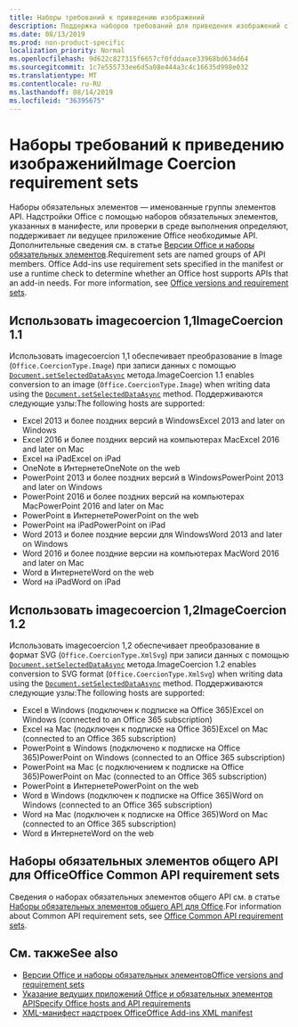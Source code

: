 ```yaml
---
title: Наборы требований к приведению изображений
description: Поддержка наборов требований для приведения изображений с надстройками Office в Excel, PowerPoint и Word.
ms.date: 08/13/2019
ms.prod: non-product-specific
localization_priority: Normal
ms.openlocfilehash: 9d622c827315f6657cf0fddaace33968bd634d64
ms.sourcegitcommit: 1c7e555733ee6d5a08e444a3c4c16635d998e032
ms.translationtype: MT
ms.contentlocale: ru-RU
ms.lasthandoff: 08/14/2019
ms.locfileid: "36395675"
---
```

# <a name="image-coercion-requirement-sets"></a><span data-ttu-id="39ba4-103">Наборы требований к приведению изображений</span><span class="sxs-lookup"><span data-stu-id="39ba4-103">Image Coercion requirement sets</span></span>

<span data-ttu-id="39ba4-p101">Наборы обязательных элементов — именованные группы элементов API. Надстройки Office с помощью наборов обязательных элементов, указанных в манифесте, или проверки в среде выполнения определяют, поддерживает ли ведущее приложение Office необходимые API. Дополнительные сведения см. в статье [Версии Office и наборы обязательных элементов](/office/dev/add-ins/develop/office-versions-and-requirement-sets).</span><span class="sxs-lookup"><span data-stu-id="39ba4-p101">Requirement sets are named groups of API members. Office Add-ins use requirement sets specified in the manifest or use a runtime check to determine whether an Office host supports APIs that an add-in needs. For more information, see [Office versions and requirement sets](/office/dev/add-ins/develop/office-versions-and-requirement-sets).</span></span>

## <a name="imagecoercion-11"></a><span data-ttu-id="39ba4-107">Использовать imagecoercion 1,1</span><span class="sxs-lookup"><span data-stu-id="39ba4-107">ImageCoercion 1.1</span></span>

<span data-ttu-id="39ba4-108">Использовать imagecoercion 1,1 обеспечивает преобразование в Image (`Office.CoercionType.Image`) при записи данных с помощью [`Document.setSelectedDataAsync`](/javascript/api/office/office.document#setselecteddataasync-data--options--callback-) метода.</span><span class="sxs-lookup"><span data-stu-id="39ba4-108">ImageCoercion 1.1 enables conversion to an image (`Office.CoercionType.Image`) when writing data using the [`Document.setSelectedDataAsync`](/javascript/api/office/office.document#setselecteddataasync-data--options--callback-) method.</span></span> <span data-ttu-id="39ba4-109">Поддерживаются следующие узлы:</span><span class="sxs-lookup"><span data-stu-id="39ba4-109">The following hosts are supported:</span></span>

- <span data-ttu-id="39ba4-110">Excel 2013 и более поздних версий в Windows</span><span class="sxs-lookup"><span data-stu-id="39ba4-110">Excel 2013 and later on Windows</span></span>
- <span data-ttu-id="39ba4-111">Excel 2016 и более поздних версий на компьютерах Mac</span><span class="sxs-lookup"><span data-stu-id="39ba4-111">Excel 2016 and later on Mac</span></span>
- <span data-ttu-id="39ba4-112">Excel на iPad</span><span class="sxs-lookup"><span data-stu-id="39ba4-112">Excel on iPad</span></span>
- <span data-ttu-id="39ba4-113">OneNote в Интернете</span><span class="sxs-lookup"><span data-stu-id="39ba4-113">OneNote on the web</span></span>
- <span data-ttu-id="39ba4-114">PowerPoint 2013 и более поздних версий в Windows</span><span class="sxs-lookup"><span data-stu-id="39ba4-114">PowerPoint 2013 and later on Windows</span></span>
- <span data-ttu-id="39ba4-115">PowerPoint 2016 и более поздних версий на компьютерах Mac</span><span class="sxs-lookup"><span data-stu-id="39ba4-115">PowerPoint 2016 and later on Mac</span></span>
- <span data-ttu-id="39ba4-116">PowerPoint в Интернете</span><span class="sxs-lookup"><span data-stu-id="39ba4-116">PowerPoint on the web</span></span>
- <span data-ttu-id="39ba4-117">PowerPoint на iPad</span><span class="sxs-lookup"><span data-stu-id="39ba4-117">PowerPoint on iPad</span></span>
- <span data-ttu-id="39ba4-118">Word 2013 и более поздние версии для Windows</span><span class="sxs-lookup"><span data-stu-id="39ba4-118">Word 2013 and later on Windows</span></span>
- <span data-ttu-id="39ba4-119">Word 2016 и более поздние версии на компьютерах Mac</span><span class="sxs-lookup"><span data-stu-id="39ba4-119">Word 2016 and later on Mac</span></span>
- <span data-ttu-id="39ba4-120">Word в Интернете</span><span class="sxs-lookup"><span data-stu-id="39ba4-120">Word on the web</span></span>
- <span data-ttu-id="39ba4-121">Word на iPad</span><span class="sxs-lookup"><span data-stu-id="39ba4-121">Word on iPad</span></span>

## <a name="imagecoercion-12"></a><span data-ttu-id="39ba4-122">Использовать imagecoercion 1,2</span><span class="sxs-lookup"><span data-stu-id="39ba4-122">ImageCoercion 1.2</span></span>

<span data-ttu-id="39ba4-123">Использовать imagecoercion 1,2 обеспечивает преобразование в формат SVG (`Office.CoercionType.XmlSvg`) при записи данных с помощью [`Document.setSelectedDataAsync`](/javascript/api/office/office.document#setselecteddataasync-data--options--callback-) метода.</span><span class="sxs-lookup"><span data-stu-id="39ba4-123">ImageCoercion 1.2 enables conversion to SVG format (`Office.CoercionType.XmlSvg`) when writing data using the [`Document.setSelectedDataAsync`](/javascript/api/office/office.document#setselecteddataasync-data--options--callback-) method.</span></span> <span data-ttu-id="39ba4-124">Поддерживаются следующие узлы:</span><span class="sxs-lookup"><span data-stu-id="39ba4-124">The following hosts are supported:</span></span>

- <span data-ttu-id="39ba4-125">Excel в Windows (подключен к подписке на Office 365)</span><span class="sxs-lookup"><span data-stu-id="39ba4-125">Excel on Windows (connected to an Office 365 subscription)</span></span>
- <span data-ttu-id="39ba4-126">Excel на Mac (подключен к подписке на Office 365)</span><span class="sxs-lookup"><span data-stu-id="39ba4-126">Excel on Mac (connected to an Office 365 subscription)</span></span>
- <span data-ttu-id="39ba4-127">PowerPoint в Windows (подключено к подписке на Office 365)</span><span class="sxs-lookup"><span data-stu-id="39ba4-127">PowerPoint on Windows (connected to an Office 365 subscription)</span></span>
- <span data-ttu-id="39ba4-128">PowerPoint на Mac (с подключением к подписке на Office 365)</span><span class="sxs-lookup"><span data-stu-id="39ba4-128">PowerPoint on Mac (connected to an Office 365 subscription)</span></span>
- <span data-ttu-id="39ba4-129">PowerPoint в Интернете</span><span class="sxs-lookup"><span data-stu-id="39ba4-129">PowerPoint on the web</span></span>
- <span data-ttu-id="39ba4-130">Word в Windows (подключен к подписке на Office 365)</span><span class="sxs-lookup"><span data-stu-id="39ba4-130">Word on Windows (connected to an Office 365 subscription)</span></span>
- <span data-ttu-id="39ba4-131">Word на Mac (подключен к подписке на Office 365)</span><span class="sxs-lookup"><span data-stu-id="39ba4-131">Word on Mac (connected to an Office 365 subscription)</span></span>
- <span data-ttu-id="39ba4-132">Word в Интернете</span><span class="sxs-lookup"><span data-stu-id="39ba4-132">Word on the web</span></span>

## <a name="office-common-api-requirement-sets"></a><span data-ttu-id="39ba4-133">Наборы обязательных элементов общего API для Office</span><span class="sxs-lookup"><span data-stu-id="39ba4-133">Office Common API requirement sets</span></span>

<span data-ttu-id="39ba4-134">Сведения о наборах обязательных элементов общего API см. в статье [Наборы обязательных элементов общего API для Office](office-add-in-requirement-sets.md).</span><span class="sxs-lookup"><span data-stu-id="39ba4-134">For information about Common API requirement sets, see [Office Common API requirement sets](office-add-in-requirement-sets.md).</span></span>

## <a name="see-also"></a><span data-ttu-id="39ba4-135">См. также</span><span class="sxs-lookup"><span data-stu-id="39ba4-135">See also</span></span>

- [<span data-ttu-id="39ba4-136">Версии Office и наборы обязательных элементов</span><span class="sxs-lookup"><span data-stu-id="39ba4-136">Office versions and requirement sets</span></span>](/office/dev/add-ins/develop/office-versions-and-requirement-sets)
- [<span data-ttu-id="39ba4-137">Указание ведущих приложений Office и обязательных элементов API</span><span class="sxs-lookup"><span data-stu-id="39ba4-137">Specify Office hosts and API requirements</span></span>](/office/dev/add-ins/develop/specify-office-hosts-and-api-requirements)
- [<span data-ttu-id="39ba4-138">XML-манифест надстроек Office</span><span class="sxs-lookup"><span data-stu-id="39ba4-138">Office Add-ins XML manifest</span></span>](/office/dev/add-ins/develop/add-in-manifests)

